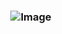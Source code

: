 # <h3 align="center"> ![Image](https://media.tenor.com/E5PRW3zmIX8AAAAi/sasukeuchihascarde-scared.gif)


